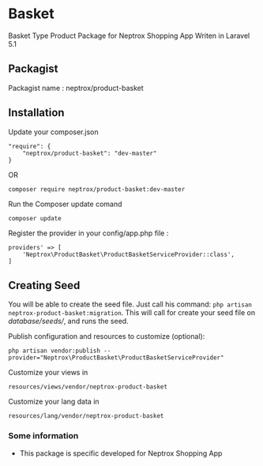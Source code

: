# Basket
Basket Type Product Package for Neptrox Shopping App Writen in Laravel 5.1

## Packagist
Packagist name : neptrox/product-basket

## Installation
Update your composer.json
```
"require": {
    "neptrox/product-basket": "dev-master"
}
```
OR
```
composer require neptrox/product-basket:dev-master
```

Run the Composer update comand
```
composer update
```

Register the provider in your config/app.php file :

```'
providers' => [
    'Neptrox\ProductBasket\ProductBasketServiceProvider::class',
]
```

## Creating Seed

You will be able to create the seed file. Just call his command:
`php artisan neptrox-product-basket:migration`. This will call for create your seed file on *database/seeds/*, and runs the seed.


Publish configuration and resources to customize (optional):

```
php artisan vendor:publish --provider="Neptrox\ProductBasket\ProductBasketServiceProvider"
```

Customize your views in
```
resources/views/vendor/neptrox-product-basket
```

Customize your lang data in
```
resources/lang/vendor/neptrox-product-basket
```

### Some information
- This package is specific developed for Neptrox Shopping App
